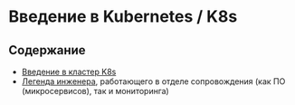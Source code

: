 # Введение в Kubernetes / K8s

## Содержание

- [Введение в кластер K8s](https://github.com/lamjob1993/kubernetes-monitoring/tree/main/kubernetes/beggining)
- [Легенда инженера](https://github.com/lamjob1993/kubernetes-monitoring/tree/main/kubernetes/legend), работающего в отделе сопровождения (как ПО (микросервисов), так и мониторинга)
